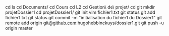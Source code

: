 
cd
ls
cd Documents/
cd Cours
cd L2
cd Gestion\ de\ projet/
cd git
mkdir projetDossier1
cd projetDossier1/
git init
vim fichier1.txt
git status 
git add fichier1.txt 
git status
git commit -m "initialisation du fichier1 du Dossier1"
git remote add origin git@github.com:hugohebbinckuys/dossier1.git
git push -u origin master